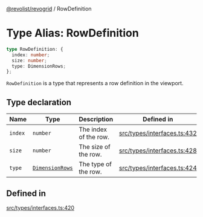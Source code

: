 [@revolist/revogrid](README.md) / RowDefinition

# Type Alias: RowDefinition

```ts
type RowDefinition: {
  index: number;
  size: number;
  type: DimensionRows;
};
```

`RowDefinition` is a type that represents a row definition in the
viewport.

## Type declaration

| Name | Type | Description | Defined in |
| ------ | ------ | ------ | ------ |
| `index` | `number` | The index of the row. | [src/types/interfaces.ts:432](https://github.com/revolist/revogrid/blob/08de4537b2052abd86ff4eb5461780401e3c4fcb/src/types/interfaces.ts#L432) |
| `size` | `number` | The size of the row. | [src/types/interfaces.ts:428](https://github.com/revolist/revogrid/blob/08de4537b2052abd86ff4eb5461780401e3c4fcb/src/types/interfaces.ts#L428) |
| `type` | [`DimensionRows`](TypeAlias.DimensionRows.md) | The type of the row. | [src/types/interfaces.ts:424](https://github.com/revolist/revogrid/blob/08de4537b2052abd86ff4eb5461780401e3c4fcb/src/types/interfaces.ts#L424) |

## Defined in

[src/types/interfaces.ts:420](https://github.com/revolist/revogrid/blob/08de4537b2052abd86ff4eb5461780401e3c4fcb/src/types/interfaces.ts#L420)
